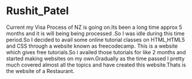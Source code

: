 # Rushit_Patel
Current my Visa Process of NZ is going on.Its been a long time approx 5 months and it is will being being processed .So I was idle during this time period.So I decided to avail some online tutorial classes on HTML,HTML5 and CSS through a website known as freecodecamp. This is a website which gives free tutorials.So i availed those tutorials for like 2 months and started making websites on my own.Gradually as the time passed I pretty much covered almost all the topics and have created this website.Thats is the website of a Restaurant.
